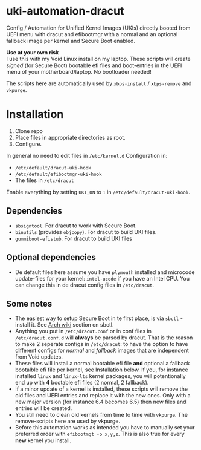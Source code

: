 # uki-automation-dracut
Config / Automation for Unified Kernel Images (UKIs) directly booted from UEFI menu with dracut and efibootmgr with a normal and an optional fallback image per kernel and Secure Boot enabled.

**Use at your own risk**  
I use this with my Void Linux install on my laptop. 
These scripts will create _signed_ (for Secure Boot) bootable efi files and boot-entries in the UEFI menu of your motherboard/laptop. No bootloader needed!

The scripts here are automatically used by `xbps-install` / `xbps-remove` and `vkpurge`.

# Installation
1. Clone repo
2. Place files in appropriate directories as root.
3. Configure.

In general no need to edit files in `/etc/kernel.d` Configuration in:
- `/etc/default/dracut-uki-hook`
- `/etc/default/efibootmgr-uki-hook`
- The files in `/etc/dracut`

Enable everything by setting `UKI_ON` to `1` in `/etc/default/dracut-uki-hook`.

## Dependencies
- `sbsigntool`. For dracut to work with Secure Boot.
- `binutils` (provides `objcopy`). For dracut to build UKI files.
- `gummiboot-efistub`. For dracut to build UKI files

## Optional dependencies
- De default files here assume you have `plymouth` installed and microcode update-files for your kernel: `intel-ucode` if you have an Intel CPU. You can change this in de dracut config files in `/etc/dracut`.

## Some notes
- The easiest way to setup Secure Boot in te first place, is via `sbctl`  - install it. See [Arch wiki](https://wiki.archlinux.org/title/Unified_Extensible_Firmware_Interface/Secure_Boot) section on sbctl.
- Anything you put in `/etc/dracut.conf` or in conf files in `/etc/dracut.conf.d` will **always** be parsed by dracut. That is the reason to make 2 seperate configs in `/etc/dracut`: to have the option to have different configs for _normal_ and _fallback_ images that are independent from Void updates.
- These files will install a normal bootable efi file **and** optional a fallback bootalble efi file per kernel, see Installation below. If you, for instance  installed `linux` and `linux-lts` kernel packages, you will potentionally end up with **4** bootable efi files (2 normal, 2 fallback).
- If a minor update of a kernel is installed, these scripts will remove the old files and UEFI entries and replace it with the new ones. Only with a new major version (for instance 6.4 becomes 6.5) then new files and entries will be created.
- You still need to clean old kernels from time to time with `vkpurge`. The remove-scripts here are used by vkpurge.
- Before this automation works as intended you have to manually set your preferred order with `efibootmgt -o x,y,z`. This is also true for every **new** kernel you install.
